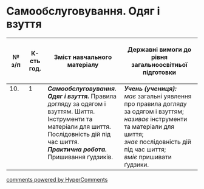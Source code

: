 <div id="hypercomments_widget" class="js-hypercomments-widget invisible"></div>

# Самообслуговування. Одяг і взуття

<table>
<thead>
  <tr>
    <th width="10%" align="center"><p>№ з/п</p></td>
    <th width="10%" align="center"><p>К-сть год.</p></td>
    <th width="40%" align="center"><p>Зміст навчального матеріалу</p></td>
    <th width="60%" align="center"><p>Державні вимоги до рівня загальноосвітньої підготовки</p></td>
  </tr>
</thead>
<tbody>
  <tr>
    <td width="10%" style="vertical-align:top !important;">
10.</td>
    <td width="10%" style="vertical-align:top !important;">
1</td>
    <td width="40%" style="vertical-align:top !important;">
<b><i>Самообслуговування. Одяг і взуття.</i></b>  Правила догляду за одягом і взуттям. Шиття. Інструменти та матеріали для шиття. Послідовність дій під час шиття.<br>
<b><i>Практична робота.</i></b> <br>
Пришивання ґудзиків.<br>
</td>
    <td width="60%" style="vertical-align:top !important;">
<i><b>Учень (учениця):</b></i><br>
<i>має</i> загальні уявлення про правила догляду за одягом і взуттям;<br>
<i>називає</i> інструменти та матеріали для шиття;<br>
<i>знає</i> послідовність дій під час шиття;<br>
<i>вміє</i> пришивати ґудзики.<br>
</td>
  </tr>
</tbody>
</table>

<div class="js-hypercomments-container">
<a href="http://hypercomments.com" class="hc-link" title="comments widget">comments powered by HyperComments</a>
</div>